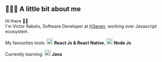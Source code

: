 ## 👨🏻‍💻 A little bit about me

Hi there 👋🏻  
I'm Victor Rabelo, Software Developer at [H3aven](https://h3aven.com), working over Javascript ecosystem.

My favourites tools: <img src="https://xesque.rocketseat.dev/platform/tech/react-native.svg" width="20"/> <b>React Js & React Native</b>, <img src="https://xesque.rocketseat.dev/platform/tech/node.svg" width="20"/> <b>Node Js</b>

Currently learning: <img src="https://xesque.rocketseat.dev/platform/tech/java.svg" width="20"/> <b>Java</b>
